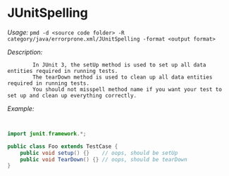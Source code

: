 
# JUnitSpelling

*Usage:* 
`pmd -d <source code folder> -R category/java/errorprone.xml/JUnitSpelling -format <output format>`

*Description:*

            In JUnit 3, the setUp method is used to set up all data entities required in running tests.
            The tearDown method is used to clean up all data entities required in running tests.
            You should not misspell method name if you want your test to set up and clean up everything correctly.
        

*Example:*
```java


import junit.framework.*;

public class Foo extends TestCase {
    public void setup() {}    // oops, should be setUp
    public void TearDown() {} // oops, should be tearDown
}

        
```